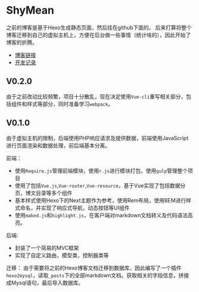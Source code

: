 ShyMean
===
之前的博客是基于Hexo生成静态页面，然后挂在github下面的。
后来打算将整个博客迁移到自己的虚拟主机上，方便在后台做一些事情（统计啥的），因此开始了博客的折腾。
* [博客链接](http://shymean.com)
* [开发记录](./doc/)

## V0.2.0
由于之前改动比较频繁，项目十分散乱，现在决定使用`Vue-cli`重写相关部分，包括组件和样式等部分，同时准备学习`webpack`。

## V0.1.0
由于虚拟主机的限制，后端使用PHP响应请求及提供数据，前端使用JavaScript进行页面渲染和数据处理，前后端基本分离。

前端：

* 使用`Require.js`管理前端模块，使用`r.js`进行模块打包，使用`gulp`管理整个项目
* 使用了包括`Vue.js`,`Vue-router`,`Vue-resource`，基于Vue实现了包括数据分页，博文目录等多个组件
* 基本样式使用Hexo下的Next主题作为参考，使用Rem布局，使用BEM进行样式命名，并实现了响应式导航，动态按钮等UI组件
* 使用`maked.js`和`highlight.js`，在客户端对markdown文档转义及代码语法高亮。

后端:
* 封装了一个简易的MVC框架
* 实现了自定义路由，模型类，控制器类等

迁移：
由于需要将之前的Hexo博客文档迁移到数据库，因此编写了一个插件`hexo2mysql`，读取`_posts`下的全部markdown文档，获取相关的字段信息，拼接成Mysql语句，最后导入数据库。
